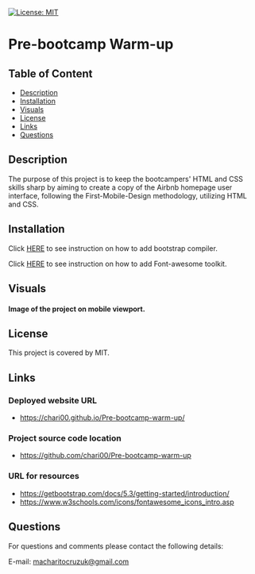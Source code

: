 [![License: MIT](https://img.shields.io/badge/License-MIT-yellow.svg)](https://opensource.org/licenses/MIT)

# Pre-bootcamp Warm-up

  ## Table of Content 
- [Description](#Description)
- [Installation](#Installation)
- [Visuals](#Visuals)
- [License](#License)
- [Links](#Links)
- [Questions](#Questions)

## Description
The purpose of this project is to keep the bootcampers' HTML and CSS skills sharp by aiming to create a copy of the Airbnb homepage user interface, following the First-Mobile-Design methodology, utilizing HTML and CSS.

## Installation 
Click [HERE](https://getbootstrap.com/docs/5.3/getting-started/introduction/) to see instruction on how to add bootstrap compiler.

Click [HERE](https://www.w3schools.com/icons/fontawesome_icons_intro.asp) to see instruction on how to add Font-awesome toolkit.

## Visuals

#### Image of the project on mobile viewport.
 
## License
This project is covered by MIT.

## Links

### Deployed website URL
- https://chari00.github.io/Pre-bootcamp-warm-up/  

### Project source code location
- https://github.com/chari00/Pre-bootcamp-warm-up  

### URL for resources
- https://getbootstrap.com/docs/5.3/getting-started/introduction/ 
- https://www.w3schools.com/icons/fontawesome_icons_intro.asp 

## Questions
For questions and comments please contact the following details:

E-mail: macharitocruzuk@gmail.com
  